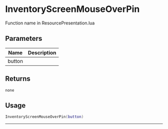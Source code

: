 # InventoryScreenMouseOverPin

Function name in ResourcePresentation.lua

## Parameters

| Name   | Description |
| ------ | ----------- |
| button |             |

## Returns

`none`

## Usage

```lua
InventoryScreenMouseOverPin(button)
```

---
